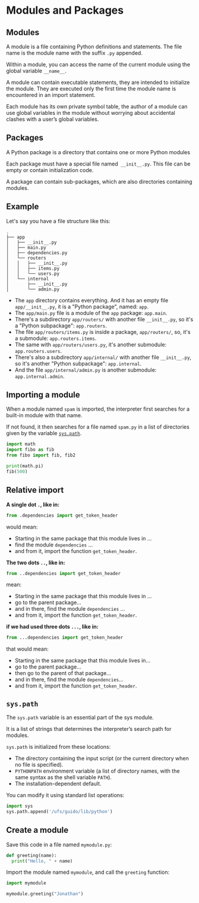 # Modules and Packages

## Modules

A module is a file containing Python definitions and statements. The file name is the module name with the suffix `.py` appended.

Within a module, you can access the name of the current module using the global variable `__name__`.

A module can contain executable statements, they are intended to initialize the module. They are executed only the first time the module name is encountered in an import statement.

Each module has its own private symbol table, the author of a module can use global variables in the module without worrying about accidental clashes with a user’s global variables.


## Packages

A Python package is a directory that contains one or more Python modules

Each package must have a special file named` __init__.py`. This file can be empty or contain initialization code.

A package can contain sub-packages, which are also directories containing modules.


## Example

Let's say you have a file structure like this:
```
.
├── app
│   ├── __init__.py
│   ├── main.py
│   ├── dependencies.py
│   └── routers
│   │   ├── __init__.py
│   │   ├── items.py
│   │   └── users.py
│   └── internal
│       ├── __init__.py
│       └── admin.py
```

* The `app` directory contains everything. And it has an empty file `app/__init__.py`, it is a "Python package", named: `app`.
* The `app/main.py` file is a module of the `app` package: `app.main`.
* There's a subdirectory `app/routers/` with another file `__init__.py`, so it's a "Python subpackage": `app.routers`.
* The file `app/routers/items.py` is inside a package, `app/routers/`, so, it's a submodule: `app.routers.items`.
* The same with `app/routers/users.py`, it's another submodule: `app.routers.users`.
* There's also a subdirectory `app/internal/` with another file `__init__.py`, so it's another "Python subpackage": `app.internal`.
* And the file `app/internal/admin.py` is another submodule: `app.internal.admin`.


## Importing a module

When a module named `spam` is imported, the interpreter first searches for a built-in module with that name.

If not found, it then searches for a file named `spam.py` in a list of directories given by the variable [`sys.path`](#syspath).

```py
import math
import fibo as fib
from fibo import fib, fib2

print(math.pi)
fib(500)
```

## Relative import

**A single dot `.`, like in:**

```Python
from .dependencies import get_token_header
```

would mean:

* Starting in the same package that this module lives in ...
* find the module `dependencies` ...
* and from it, import the function `get_token_header`.


**The two dots `..`, like in:**

```Python
from ..dependencies import get_token_header
```

mean:

* Starting in the same package that this module lives in ...
* go to the parent package...
* and in there, find the module `dependencies` ...
* and from it, import the function `get_token_header`.


**if we had used three dots `...`, like in:**

```Python
from ...dependencies import get_token_header
```

that would mean:

* Starting in the same package that this module lives in...
* go to the parent package...
* then go to the parent of that package...
* and in there, find the module `dependencies`...
* and from it, import the function `get_token_header`.


## `sys.path`

The `sys.path` variable is an essential part of the sys module.

It is a list of strings that determines the interpreter’s search path for modules.

`sys.path` is initialized from these locations:
- The directory containing the input script (or the current directory when no file is specified).
- `PYTHONPATH` environment variable (a list of directory names, with the same syntax as the shell variable `PATH`).
- The installation-dependent default.

You can modify it using standard list operations:

```py
import sys
sys.path.append('/ufs/guido/lib/python')
```


## Create a module

Save this code in a file named `mymodule.py`:

```py
def greeting(name):
  print("Hello, " + name)
```

Import the module named `mymodule`, and call the `greeting` function:

```py
import mymodule

mymodule.greeting("Jonathan")
```
